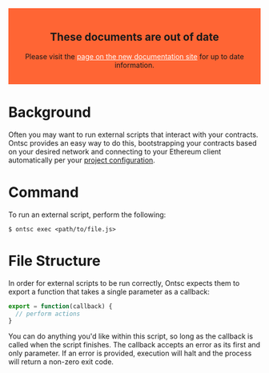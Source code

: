 <style>
  .DocumentationWarning {
    text-align: center;
    padding: 1rem;
    background:rgb(255, 101, 52);
  }

  .DocumentationWarning a {
    color: white;
  }
</style>
<section class="DocumentationWarning">
  <h1>These documents are out of date</h1>
  <p>Please visit the <a href="http://truffleframework.com/docs/getting_started/scripts">page on the new documentation site</a> for up to date information.</p>
</section>

# Background

Often you may want to run external scripts that interact with your contracts. Ontsc provides an easy way to do this, bootstrapping your contracts based on your desired network and connecting to your Ethereum client automatically per your [project configuration](/advanced/configuration).

# Command

To run an external script, perform the following:

```
$ ontsc exec <path/to/file.js>
```

# File Structure

In order for external scripts to be run correctly, Ontsc expects them to export a function that takes a single parameter as a callback:

```javascript
export = function(callback) {
  // perform actions
}
```

You can do anything you'd like within this script, so long as the callback is called when the script finishes. The callback accepts an error as its first and only parameter. If an error is provided, execution will halt and the process will return a non-zero exit code.

<script>
  (function(i,s,o,g,r,a,m){i['GoogleAnalyticsObject']=r;i[r]=i[r]||function(){
  (i[r].q=i[r].q||[]).push(arguments)},i[r].l=1*new Date();a=s.createElement(o),
  m=s.getElementsByTagName(o)[0];a.async=1;a.src=g;m.parentNode.insertBefore(a,m)
  })(window,document,'script','https://www.google-analytics.com/analytics.js','ga');

  ga('create', 'UA-83874933-1', 'auto');
  ga('send', 'pageview');
</script>
